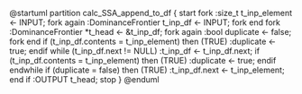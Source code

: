 @startuml
partition calc_SSA_append_to_df {
    start
    fork
        :size_t t_inp_element <- INPUT;
    fork again
        :DominanceFrontier t_inp_df <- INPUT;
    fork end
    fork
        :DominanceFrontier *t_head <- &t_inp_df;
    fork again
        :bool duplicate <- false;
    fork end
    if (t_inp_df.contents = t_inp_element) then (TRUE)
        :duplicate <- true;
    endif
    while (t_inp_df.next != NULL)
        :t_inp_df <- t_inp_df.next;
        if (t_inp_df.contents = t_inp_element) then (TRUE)
            :duplicate <- true;
        endif
    endwhile
    if (duplicate = false) then (TRUE)
        :t_inp_df.next <- t_inp_element;
    end if
    :OUTPUT t_head;
    stop
}
@enduml
